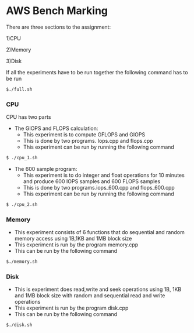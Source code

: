 ﻿# AWS Bench Marking

There are three sections to the assignment:

1)CPU

2)Memory

3)Disk

If all the experiments have to be run together the following command has to be run

```sh
$./full.sh
```

### CPU

CPU has two parts

- The GIOPS and FLOPS calculation:
	- This experiment is to compute GFLOPS and GIOPS
	- This is done by two programs. Iops.cpp and flops.cpp
	- This experiment can be run by running the following command
```sh
$ ./cpu_1.sh
```
- The 600 sample program:
	- This experiment is to do integer and float operations for 10 minutes and produce 600 IOPS samples and 600 FLOPS samples
	- This is done by two programs.iops_600.cpp and flops_600.cpp
	- This experiment can be run by running the following command
```sh
$ ./cpu_2.sh
```

### Memory
- This experiment consists of 6 functions that do sequential and random memory access using 1B,1KB and 1MB block size
- This experiment is run by the program memory.cpp
- This can be run by the following command

```sh
$./memory.sh
```

### Disk
- This is experiment does read,write and seek operations using 1B, 1KB and 1MB block size with random and sequential read and write operations
- This experiment is run by the program disk.cpp
- This can be run by the following command
```sh
$./disk.sh
```


